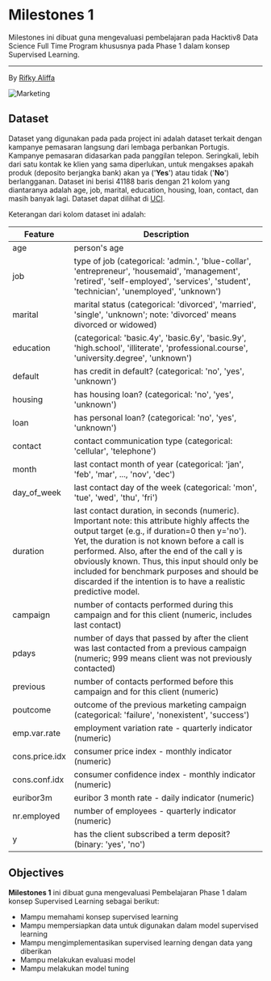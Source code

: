# Milestones 1

Milestones ini dibuat guna mengevaluasi pembelajaran pada Hacktiv8 Data Science Full Time Program khususnya pada Phase 1 dalam konsep Supervised Learning.

---

By [Rifky Aliffa](https://github.com/Penzragon)

![Marketing](https://accurate.id/wp-content/uploads/2021/12/tujuan-marketing.png)

## Dataset

Dataset yang digunakan pada pada project ini adalah dataset terkait dengan kampanye pemasaran langsung dari lembaga perbankan Portugis. Kampanye pemasaran didasarkan pada panggilan telepon. Seringkali, lebih dari satu kontak ke klien yang sama diperlukan, untuk mengakses apakah produk (deposito berjangka bank) akan ya ('**Yes**') atau tidak ('**No**') berlangganan. Dataset ini berisi 41188 baris dengan 21 kolom yang diantaranya adalah age, job, marital, education, housing, loan, contact, dan masih banyak lagi. Dataset dapat dilihat di [UCI](https://archive.ics.uci.edu/ml/datasets/Bank+Marketing).

Keterangan dari kolom dataset ini adalah:

| Feature        | Description                                                                                                                                                                                                                                                                                                                                                                                                        |
| -------------- | ------------------------------------------------------------------------------------------------------------------------------------------------------------------------------------------------------------------------------------------------------------------------------------------------------------------------------------------------------------------------------------------------------------------ |
| age            | person's age                                                                                                                                                                                                                                                                                                                                                                                                       |
| job            | type of job (categorical: 'admin.', 'blue-collar', 'entrepreneur', 'housemaid', 'management', 'retired', 'self-employed', 'services', 'student', 'technician', 'unemployed', 'unknown')                                                                                                                                                                                                                            |
| marital        | marital status (categorical: 'divorced', 'married', 'single', 'unknown'; note: 'divorced' means divorced or widowed)                                                                                                                                                                                                                                                                                               |
| education      | (categorical: 'basic.4y', 'basic.6y', 'basic.9y', 'high.school', 'illiterate', 'professional.course', 'university.degree', 'unknown')                                                                                                                                                                                                                                                                              |
| default        | has credit in default? (categorical: 'no', 'yes', 'unknown')                                                                                                                                                                                                                                                                                                                                                       |
| housing        | has housing loan? (categorical: 'no', 'yes', 'unknown')                                                                                                                                                                                                                                                                                                                                                            |
| loan           | has personal loan? (categorical: 'no', 'yes', 'unknown')                                                                                                                                                                                                                                                                                                                                                           |
| contact        | contact communication type (categorical: 'cellular', 'telephone')                                                                                                                                                                                                                                                                                                                                                  |
| month          | last contact month of year (categorical: 'jan', 'feb', 'mar', ..., 'nov', 'dec')                                                                                                                                                                                                                                                                                                                                   |
| day_of_week    | last contact day of the week (categorical: 'mon', 'tue', 'wed', 'thu', 'fri')                                                                                                                                                                                                                                                                                                                                      |
| duration       | last contact duration, in seconds (numeric). Important note: this attribute highly affects the output target (e.g., if duration=0 then y='no'). Yet, the duration is not known before a call is performed. Also, after the end of the call y is obviously known. Thus, this input should only be included for benchmark purposes and should be discarded if the intention is to have a realistic predictive model. |
| campaign       | number of contacts performed during this campaign and for this client (numeric, includes last contact)                                                                                                                                                                                                                                                                                                             |
| pdays          | number of days that passed by after the client was last contacted from a previous campaign (numeric; 999 means client was not previously contacted)                                                                                                                                                                                                                                                                |
| previous       | number of contacts performed before this campaign and for this client (numeric)                                                                                                                                                                                                                                                                                                                                    |
| poutcome       | outcome of the previous marketing campaign (categorical: 'failure', 'nonexistent', 'success')                                                                                                                                                                                                                                                                                                                      |
| emp.var.rate   | employment variation rate - quarterly indicator (numeric)                                                                                                                                                                                                                                                                                                                                                          |
| cons.price.idx | consumer price index - monthly indicator (numeric)                                                                                                                                                                                                                                                                                                                                                                 |
| cons.conf.idx  | consumer confidence index - monthly indicator (numeric)                                                                                                                                                                                                                                                                                                                                                            |
| euribor3m      | euribor 3 month rate - daily indicator (numeric)                                                                                                                                                                                                                                                                                                                                                                   |
| nr.employed    | number of employees - quarterly indicator (numeric)                                                                                                                                                                                                                                                                                                                                                                |
| y              | has the client subscribed a term deposit? (binary: 'yes', 'no')                                                                                                                                                                                                                                                                                                                                                    |

## Objectives

**Milestones 1** ini dibuat guna mengevaluasi Pembelajaran Phase 1 dalam konsep Supervised Learning sebagai berikut:

- Mampu memahami konsep supervised learning
- Mampu mempersiapkan data untuk digunakan dalam model supervised learning
- Mampu mengimplementasikan supervised learning dengan data yang diberikan
- Mampu melakukan evaluasi model
- Mampu melakukan model tuning
